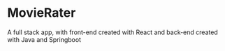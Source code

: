 # MovieRater
A full stack app, with front-end created with React and back-end created with Java and Springboot
